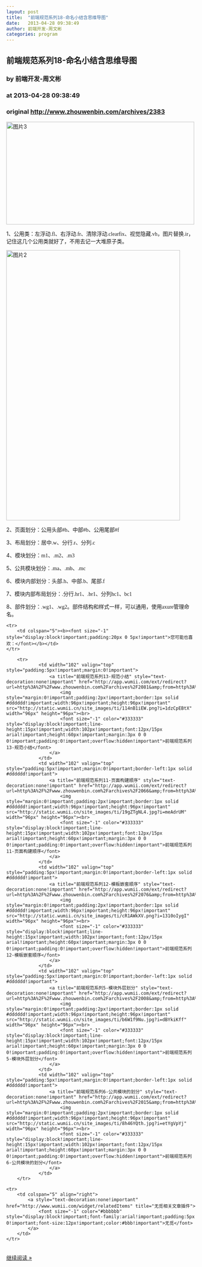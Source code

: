 ```yaml
---
layout: post
title:  "前端规范系列18-命名小结含思维导图"
date:   2013-04-28 09:38:49
author: 前端开发-周文彬
categories: program
---
```


## 前端规范系列18-命名小结含思维导图
### by 前端开发-周文彬
### at 2013-04-28 09:38:49
### original <http://www.zhouwenbin.com/archives/2383>

<p><a href="http://www.zhouwenbin.com/wp-content/uploads/2013/04/%E5%9B%BE%E7%89%873.png"><img alt="图片3" src="http://www.zhouwenbin.com/wp-content/uploads/2013/04/%E5%9B%BE%E7%89%873-500x272.png" width="500" height="272"></a></p>
<p>1<span style="font-family:宋体">、公用类：左浮动</span><span style="font-family:&#39;Times New Roman&#39;">.fl</span><span style="font-family:宋体">、右浮动</span><span style="font-family:&#39;Times New Roman&#39;">.fr</span><span style="font-family:宋体">、清除浮动</span><span style="font-family:&#39;Times New Roman&#39;">.clearfix</span><span style="font-family:宋体">、视觉隐藏</span><span style="font-family:&#39;Times New Roman&#39;">.vh</span><span style="font-family:宋体">，图片替换</span><span style="font-family:&#39;Times New Roman&#39;">.ir</span><span style="font-family:宋体">，记住这几个公用类就好了，不用去记一大堆原子类。</span></p>
<p><a href="http://www.zhouwenbin.com/wp-content/uploads/2013/04/%E5%9B%BE%E7%89%872.png"><img alt="图片2" src="http://www.zhouwenbin.com/wp-content/uploads/2013/04/%E5%9B%BE%E7%89%872.png" width="462" height="716"></a></p>
<p>2、页面划分：公用头部<span style="font-family:&#39;Times New Roman&#39;">#h</span><span style="font-family:宋体">、中部</span><span style="font-family:&#39;Times New Roman&#39;">#b</span><span style="font-family:宋体">、公用尾部</span><span style="font-family:&#39;Times New Roman&#39;">#f</span></p>
<p>3、布局划分：居中<span style="font-family:&#39;Times New Roman&#39;">.w</span><span style="font-family:宋体">、分行</span><span style="font-family:&#39;Times New Roman&#39;">.r</span><span style="font-family:宋体">、分列</span><span style="font-family:&#39;Times New Roman&#39;">.c</span></p>
<p>4、模块划分：<span style="font-family:&#39;Times New Roman&#39;">m1</span><span style="font-family:宋体">、</span><span style="font-family:&#39;Times New Roman&#39;">.m2</span><span style="font-family:宋体">、</span><span style="font-family:&#39;Times New Roman&#39;">.m3</span></p>
<p>5、公共模块划分：<span style="font-family:&#39;Times New Roman&#39;">.ma</span><span style="font-family:宋体">、</span><span style="font-family:&#39;Times New Roman&#39;">.mb</span><span style="font-family:宋体">、</span><span style="font-family:&#39;Times New Roman&#39;">.mc</span></p>
<p>6、模块内部划分：头部<span style="font-family:&#39;Times New Roman&#39;">.h</span><span style="font-family:宋体">、中部</span><span style="font-family:&#39;Times New Roman&#39;">.b</span><span style="font-family:宋体">、尾部</span><span style="font-family:&#39;Times New Roman&#39;">.f</span></p>
<p>7、模块内部布局划分：<span style="font-family:&#39;Times New Roman&#39;">.</span><span style="font-family:宋体">分行</span><span style="font-family:&#39;Times New Roman&#39;">.hr1</span><span style="font-family:宋体">、</span><span style="font-family:&#39;Times New Roman&#39;">.br1</span><span style="font-family:宋体">、分列</span><span style="font-family:&#39;Times New Roman&#39;">hc1</span><span style="font-family:宋体">、</span><span style="font-family:&#39;Times New Roman&#39;">bc1</span></p>
<p>8、部件划分：<span style="font-family:&#39;Times New Roman&#39;">.wg1</span><span style="font-family:宋体">、</span><span style="font-family:&#39;Times New Roman&#39;">.wg2</span><span style="font-family:宋体">。部件结构和样式一样，可以通用，使用</span><span style="font-family:&#39;Times New Roman&#39;">axure</span><span style="font-family:宋体">管理命名。</span></p>
<table cellspacing="0" cellpadding="3" border="0" style="clear:both">
    
    <tr>
        <td colspan="5"><b><font size="-1" style="display:block!important;padding:20px 0 5px!important">您可能也喜欢：</font></b></td>
    </tr>
    
        <tr>
                <td width="102" valign="top" style="padding:5px!important;margin:0!important">
                    <a title="前端规范系列13-规范小结" style="text-decoration:none!important" href="http://app.wumii.com/ext/redirect?url=http%3A%2F%2Fwww.zhouwenbin.com%2Farchives%2F2081&amp;from=http%3A%2F%2Fwww.zhouwenbin.com%2Farchives%2F2383">
                        <img style="margin:0!important;padding:2px!important;border:1px solid #dddddd!important;width:96px!important;height:96px!important" src="http://static.wumii.cn/site_images/ti/114nB1iEW.png?i=1dzCpEBtX" width="96px" height="96px"><br>
                        <font size="-1" color="#333333" style="display:block!important;line-height:15px!important;width:102px!important;font:12px/15px arial!important;height:60px!important;margin:3px 0 0 0!important;padding:0!important;overflow:hidden!important">前端规范系列13-规范小结</font>
                    </a>
                </td>
                <td width="102" valign="top" style="padding:5px!important;margin:0!important;border-left:1px solid #dddddd!important">
                    <a title="前端规范系列11-页面构建顺序" style="text-decoration:none!important" href="http://app.wumii.com/ext/redirect?url=http%3A%2F%2Fwww.zhouwenbin.com%2Farchives%2F2066&amp;from=http%3A%2F%2Fwww.zhouwenbin.com%2Farchives%2F2383">
                        <img style="margin:0!important;padding:2px!important;border:1px solid #dddddd!important;width:96px!important;height:96px!important" src="http://static.wumii.cn/site_images/ti/19gZTgNL4.jpg?i=meAdrUM" width="96px" height="96px"><br>
                        <font size="-1" color="#333333" style="display:block!important;line-height:15px!important;width:102px!important;font:12px/15px arial!important;height:60px!important;margin:3px 0 0 0!important;padding:0!important;overflow:hidden!important">前端规范系列11-页面构建顺序</font>
                    </a>
                </td>
                <td width="102" valign="top" style="padding:5px!important;margin:0!important;border-left:1px solid #dddddd!important">
                    <a title="前端规范系列12-模板嵌套顺序" style="text-decoration:none!important" href="http://app.wumii.com/ext/redirect?url=http%3A%2F%2Fwww.zhouwenbin.com%2Farchives%2F2076&amp;from=http%3A%2F%2Fwww.zhouwenbin.com%2Farchives%2F2383">
                        <img style="margin:0!important;padding:2px!important;border:1px solid #dddddd!important;width:96px!important;height:96px!important" src="http://static.wumii.cn/site_images/ti/cR1AWkXV.png?i=1310oIygI" width="96px" height="96px"><br>
                        <font size="-1" color="#333333" style="display:block!important;line-height:15px!important;width:102px!important;font:12px/15px arial!important;height:60px!important;margin:3px 0 0 0!important;padding:0!important;overflow:hidden!important">前端规范系列12-模板嵌套顺序</font>
                    </a>
                </td>
                <td width="102" valign="top" style="padding:5px!important;margin:0!important;border-left:1px solid #dddddd!important">
                    <a title="前端规范系列5-模块外层划分" style="text-decoration:none!important" href="http://app.wumii.com/ext/redirect?url=http%3A%2F%2Fwww.zhouwenbin.com%2Farchives%2F2008&amp;from=http%3A%2F%2Fwww.zhouwenbin.com%2Farchives%2F2383">
                        <img style="margin:0!important;padding:2px!important;border:1px solid #dddddd!important;width:96px!important;height:96px!important" src="http://static.wumii.cn/site_images/ti/b6W1f9Nu.jpg?i=dBYkiKff" width="96px" height="96px"><br>
                        <font size="-1" color="#333333" style="display:block!important;line-height:15px!important;width:102px!important;font:12px/15px arial!important;height:60px!important;margin:3px 0 0 0!important;padding:0!important;overflow:hidden!important">前端规范系列5-模块外层划分</font>
                    </a>
                </td>
                <td width="102" valign="top" style="padding:5px!important;margin:0!important;border-left:1px solid #dddddd!important">
                    <a title="前端规范系列6-公共模块的划分" style="text-decoration:none!important" href="http://app.wumii.com/ext/redirect?url=http%3A%2F%2Fwww.zhouwenbin.com%2Farchives%2F2015&amp;from=http%3A%2F%2Fwww.zhouwenbin.com%2Farchives%2F2383">
                        <img style="margin:0!important;padding:2px!important;border:1px solid #dddddd!important;width:96px!important;height:96px!important" src="http://static.wumii.cn/site_images/ti/8h46YQth.jpg?i=etYgVpYj" width="96px" height="96px"><br>
                        <font size="-1" color="#333333" style="display:block!important;line-height:15px!important;width:102px!important;font:12px/15px arial!important;height:60px!important;margin:3px 0 0 0!important;padding:0!important;overflow:hidden!important">前端规范系列6-公共模块的划分</font>
                    </a>
                </td>
        </tr>
    
    <tr>
        <td colspan="5" align="right">
            <a style="text-decoration:none!important" href="http://www.wumii.com/widget/relatedItems" title="无觅相关文章插件">
                <font size="-1" color="#bbbbbb" style="display:block!important;font-family:arial!important;padding:5px 0!important;font-size:12px!important;color:#bbb!important">无觅</font>
            </a>
        </td>
    </tr>
</table><p><a href="http://www.zhouwenbin.com/archives/2383">继续阅读 »</a></p>